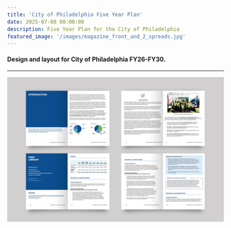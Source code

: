 ```yaml
---
title: 'City of Philadelphia Five Year Plan'
date: 2025-07-08 00:00:00
description: Five Year Plan for the City of Philadelphia
featured_image: '/images/magazine_front_and_2_spreads.jpg'
---
```

#### Design and layout for City of Philadelphia FY26-FY30. 
---


<div class="gallery" data-columns="1">
  <div class="gallery__item">
    <img src="/images/4_spreads_FYP.jpg" alt="Four magazine spreads of text, infographics, and photos">
  </div>
 </div>



